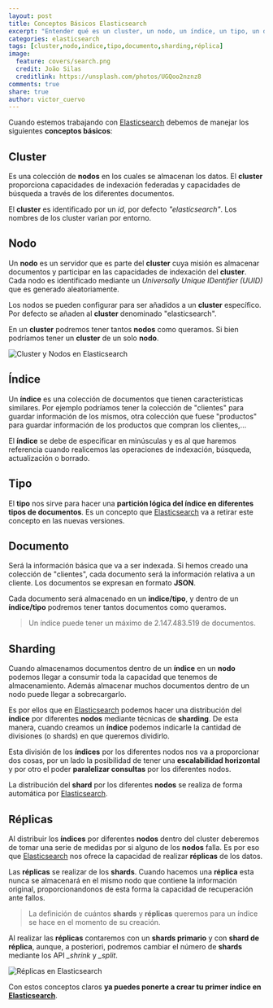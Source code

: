 ```yaml
---
layout: post
title: Conceptos Básicos Elasticsearch
excerpt: "Entender qué es un cluster, un nodo, un índice, un tipo, un documento, un shard y una réplica para Elasticsearch"
categories: elasticsearch
tags: [cluster,nodo,indice,tipo,documento,sharding,réplica]
image:
  feature: covers/search.png
  credit: João Silas
  creditlink: https://unsplash.com/photos/UGQoo2nznz8
comments: true
share: true
author: victor_cuervo
---
```


Cuando estemos trabajando con [Elasticsearch][Elasticsearch] debemos de manejar los siguientes **conceptos básicos**:

## Cluster
Es una colección de **nodos** en los cuales se almacenan los datos. El **cluster** proporciona capacidades de indexación federadas y capacidades de búsqueda a través de los diferentes documentos.

El **cluster** es identificado por un *id*, por defecto *"elasticsearch"*. Los nombres de los cluster varian por entorno.

## Nodo
Un **nodo** es un servidor que es parte del **cluster** cuya misión es almacenar documentos y participar en las capacidades de indexación del **cluster**. Cada nodo es identificado mediante un *Universally Unique IDentifier (UUID)* que es generado aleatoriamente.

Los nodos se pueden configurar para ser añadidos a un **cluster** específico. Por defecto se añaden al **cluster** denominado "elasticsearch".

En un **cluster** podremos tener tantos **nodos** como queramos. Si bien podríamos tener un **cluster** de un solo **nodo**.

![Cluster y Nodos en Elasticsearch]({{site.url}}/images/elasticsearch/cluster-node-elasticsearch.png)

## Índice
Un **índice** es una colección de documentos que tienen características similares. Por ejemplo podríamos tener la colección de "clientes" para guardar información de los mismos, otra colección que fuese "productos" para guardar información de los productos que compran los clientes,...

El **índice** se debe de especificar en minúsculas y es al que haremos referencia cuando realicemos las operaciones de indexación, búsqueda, actualización o borrado.

## Tipo
El **tipo** nos sirve para hacer una **partición lógica del índice en diferentes tipos de documentos**. Es un concepto que [Elasticsearch][Elasticsearch] va a retirar este concepto en las nuevas versiones.

## Documento
Será la información básica que va a ser indexada. Si hemos creado una colección de "clientes", cada documento será la información relativa a un cliente. Los documentos se expresan en formato **JSON**.

Cada documento será almacenado en un **indice/tipo**, y dentro de un **índice/tipo** podremos tener tantos documentos como queramos.

> Un índice puede tener un máximo de 2.147.483.519 de documentos.

## Sharding
Cuando almacenamos documentos dentro de un **índice** en un **nodo** podemos llegar a consumir toda la capacidad que tenemos de almacenamiento. Además almacenar muchos documentos dentro de un nodo puede llegar a sobrecargarlo.

Es por ellos que en [Elasticsearch][Elasticsearch] podemos hacer una distribución del **índice** por diferentes **nodos** mediante técnicas de **sharding**. De esta manera, cuando creamos un **índice** podemos indicarle la cantidad de divisiones (o shards) en que queremos dividirlo.

Esta división de los **índices** por los diferentes nodos nos va a proporcionar dos cosas, por un lado la posibilidad de tener una **escalabilidad horizontal** y por otro el poder **paralelizar consultas** por los diferentes nodos.

La distribución del **shard** por los diferentes **nodos** se realiza de forma automática por [Elasticsearch][Elasticsearch].

## Réplicas
Al distribuir los **índices** por diferentes **nodos** dentro del cluster deberemos de tomar una serie de medidas por si alguno de los **nodos** falla. Es por eso que [Elasticsearch][Elasticsearch] nos ofrece la capacidad de realizar **réplicas** de los datos.

Las **réplicas** se realizar de los **shards**. Cuando hacemos una **réplica** esta nunca se almacenará en el mismo nodo que contiene la información original, proporcionandonos de esta forma la capacidad de recuperación ante fallos.

> La definición de cuántos **shards** y **réplicas** queremos para un índice se hace en el momento de su creación.

Al realizar las **réplicas** contaremos con un **shards primario** y con **shard de réplica**, aunque, a posteriori, podremos cambiar el número de **shards** mediante los API *_shrink* y *_split*.

![Réplicas en Elasticsearch]({{site.url}}/images/elasticsearch/replicas-elasticsearch.png)

Con estos conceptos claros **ya puedes ponerte a crear tu primer índice en [Elasticsearch][Elasticsearch]**.

[Elasticsearch]: {{site.url}}/elasticsearch/que-es-elasticsearch/
